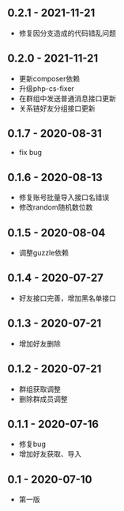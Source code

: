 0.2.1 - 2021-11-21
----

* 修复因分支造成的代码错乱问题

0.2.0 - 2021-11-21
----

* 更新composer依赖
* 升级php-cs-fixer
* 在群组中发送普通消息接口更新
* 关系链好友分组接口更新

0.1.7 - 2020-08-31
----

* fix bug

0.1.6 - 2020-08-13
----

* 修复账号批量导入接口名错误
* 修改random随机数位数

0.1.5 - 2020-08-04
----

* 调整guzzle依赖

0.1.4 - 2020-07-27
----

* 好友接口完善，增加黑名单接口

0.1.3 - 2020-07-21
----

* 增加好友删除

0.1.2 - 2020-07-21
----

* 群组获取调整
* 删除群成员调整

0.1.1 - 2020-07-16
----

* 修复bug
* 增加好友获取、导入

0.1 - 2020-07-10
----

* 第一版
